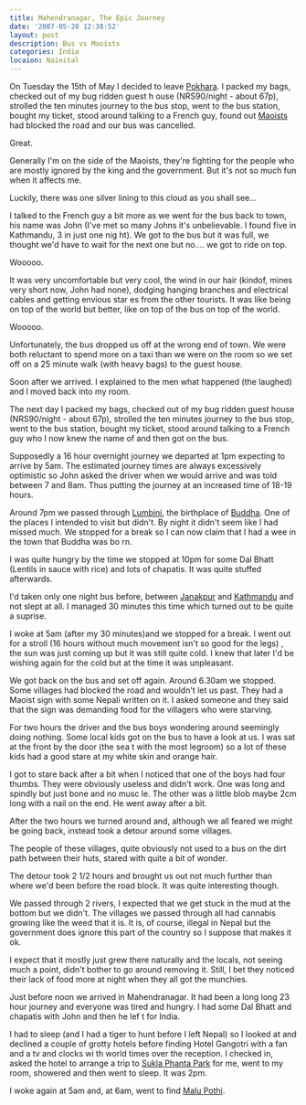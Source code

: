 ```yaml
---
title: Mahendranagar, The Epic Journey
date: '2007-05-28 12:38:52'
layout: post
description: Bus vs Maoists
categories: India
locaion: Nainital
---
```

On Tuesday the 15th of May I decided to leave [Pokhara][1]. I packed my bags, checked out of my bug ridden guest h ouse (NRS90/night - about 67p), strolled the ten minutes journey to the bus stop, went to the bus station, bought my ticket, stood around talking to a French guy, found out [Maoists][2] had blocked the road and our bus was cancelled.

Great.

Generally I'm on the side of the Maoists, they're fighting for the people who are mostly ignored by the king and the government. But it's not so much fun when it affects me.

Luckily, there was one silver lining to this cloud as you shall see...

I talked to the French guy a bit more as we went for the bus back to town, his name was John (I've met so many Johns it's unbelievable. I found five in Kathmandu, 3 in just one nig ht). We got to the bus but it was full, we thought we'd have to wait for the next one but no.... we got to ride on top.

Wooooo.

It was very uncomfortable but very cool, the wind in our hair (kindof, mines very short now, John had none), dodging hanging branches and electrical cables and getting envious star es from the other tourists. It was like being on top of the world but better, like on top of the bus on top of the world.

Wooooo.

Unfortunately, the bus dropped us off at the wrong end of town. We were both reluctant to spend more on a taxi than we were on the room so we set off on a 25 minute walk (with heavy bags) to the guest house.

Soon after we arrived. I explained to the men what happened (the laughed) and I moved back into my room.

The next day I packed my bags, checked out of my bug ridden guest house (NRS90/night - about 67p), strolled the ten minutes journey to the bus stop, went to the bus station, bought my ticket, stood around talking to a French guy who I now knew the name of and then got on the bus.

Supposedly a 16 hour overnight journey we departed at 1pm expecting to arrive by 5am. The estimated journey times are always excessively optimistic so John asked the driver when we would arrive and was told between 7 and 8am. Thus putting the journey at an increased time of 18-19 hours.


Around 7pm we passed through [Lumbini][3], the birthplace of [Buddha][4]. One of the places I intended to visit but didn't. By night it didn't seem like I had missed much. We stopped for a break so I can now claim that I had a wee in the town that Buddha was bo rn.

I was quite hungry by the time we stopped at 10pm for some Dal Bhatt (Lentils in sauce with rice) and lots of chapatis. It was quite stuffed afterwards.

I'd taken only one night bus before, between [Janakpur][5] and [Kathmandu][6] and not slept at all. I managed 30 minutes this time which turned out to be quite a suprise.

I woke at 5am (after my 30 minutes)and we stopped for a break. I went out for a stroll (16 hours without much movement isn't so good for the legs) , the sun was just coming up but it was still quite cold. I knew that later I'd be wishing again for the cold but at the time it was unpleasant.

We got back on the bus and set off again. Around 6.30am we stopped. Some villages had blocked the road and wouldn't let us past. They had a Maoist sign with some Nepali written on it. I asked someone and they said that the sign was demanding food for the villagers who were starving.

For two hours the driver and the bus boys wondering around seemingly doing nothing. Some local kids got on the bus to have a look at us. I was sat at the front by the door (the sea t with the most legroom) so a lot of these kids had a good stare at my white skin and orange hair.

I got to stare back after a bit when I noticed that one of the boys had four thumbs. They were obviously useless and didn't work. One was long and spindly but just bone and no musc le. The other was a little blob maybe 2cm long with a nail on the end. He went away after a bit.

After the two hours we turned around and, although we all feared we might be going back, instead took a detour around some villages.

The people of these villages, quite obviously not used to a bus on the dirt path between their huts, stared with quite a bit of wonder.

The detour took 2 1/2 hours and brought us out not much further than where we'd been before the road block. It was quite interesting though.

We passed through 2 rivers, I expected that we get stuck in the mud at the bottom but we didn't. The villages we passed through all had cannabis growing like the weed that it is. It is, of course, illegal in Nepal but the government does ignore this part of the country so I suppose that makes it ok.

I expect that it mostly just grew there naturally and the locals, not seeing much a point, didn't bother to go around removing it. Still, I bet they noticed their lack of food more at night when they all got the munchies.

Just before noon we arrived in Mahendranagar. It had been a long long 23 hour journey and everyone was tired and hungry. I had some Dal Bhatt and chapatis with John and then he lef t for India.

I had to sleep (and I had a tiger to hunt before I left Nepal) so I looked at and declined a couple of grotty hotels before finding Hotel Gangotri with a fan and a tv and clocks wi th world times over the reception. I checked in, asked the hotel to arrange a trip to [Sukla Phanta Park][7] for me, went to my room, showered and then went to sleep. It was 2pm.

I woke again at 5am and, at 6am, went to find [Malu Pothi][8].




 [1]: http://en.wikipedia.org/wiki/Pokhara
 [2]: http://en.wikipedia.org/wiki/Communist_Party_of_Nepal_(Maoist)
 [3]: http://en.wikipedia.org/wiki/Lumbini
 [4]: http://en.wikipedia.org/wiki/Gautama_Buddha
 [5]: http://en.wikipedia.org/wiki/Janakpur
 [6]: http://en.wikipedia.org/wiki/Kathmandu
 [7]: http://www.nepaltourismdirectory.com/nepal_travel_destination.php?id=7&did=12&amp%20;title=Nepal%20National%20parks
 [8]: http://www.wwf.org.uk/adoption/index.asp#Malu%20Pothi
